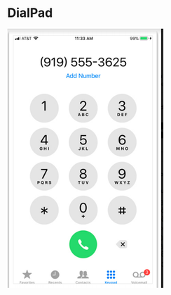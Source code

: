 # DialPad
![alt text](https://github.com/dkoka17/DialPad/blob/main/Screenshot%20from%202021-04-06%2022-10-25.png)
